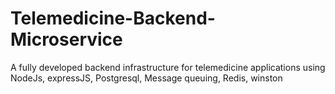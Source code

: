 # Telemedicine-Backend-Microservice
A fully developed backend infrastructure for telemedicine applications using NodeJs, expressJS, Postgresql, Message queuing, Redis, winston 
